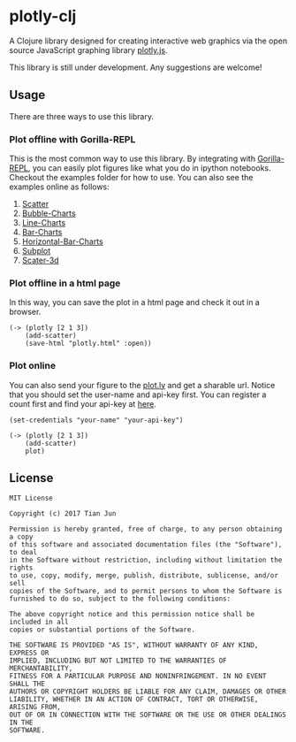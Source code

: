 # plotly-clj

A Clojure library designed for creating interactive web graphics via the open source JavaScript graphing library [plotly.js](https://github.com/plotly/plotly.j://github.com/plotly/plotly.js).

This library is still under development. Any suggestions are welcome!

## Usage

There are three ways to use this library.

### Plot offline with Gorilla-REPL

This is the most common way to use this library. By integrating with [Gorilla-REPL](http://gorilla-repl.org/), 
you can easily plot figures like what you do in ipython notebooks. Checkout the examples folder
for how to use. You can also see the examples online as follows:

1. [Scatter](http://viewer.gorilla-repl.org/view.html?source=github&user=findmyway&repo=plotly-clj&path=examples/scatter.clj)
2. [Bubble-Charts](http://viewer.gorilla-repl.org/view.html?source=github&user=findmyway&repo=plotly-clj&path=examples/bubble-charts.clj)
3. [Line-Charts](http://viewer.gorilla-repl.org/view.html?source=github&user=findmyway&repo=plotly-clj&path=examples/line-charts.clj)
4. [Bar-Charts](http://viewer.gorilla-repl.org/view.html?source=github&user=findmyway&repo=plotly-clj&path=examples/bar-charts.clj)
4. [Horizontal-Bar-Charts](http://viewer.gorilla-repl.org/view.html?source=github&user=findmyway&repo=plotly-clj&path=examples/horizontal-bar-charts.clj)
5. [Subplot](http://viewer.gorilla-repl.org/view.html?source=github&user=findmyway&repo=plotly-clj&path=examples/subplot.clj)
6. [Scater-3d](http://viewer.gorilla-repl.org/view.html?source=github&user=findmyway&repo=plotly-clj&path=examples/scatter-3d.clj)

### Plot offline in a html page

In this way, you can save the plot in a html page and check it out in a browser.

```
(-> (plotly [2 1 3])
    (add-scatter)
    (save-html "plotly.html" :open))
```

### Plot online

You can also send your figure to the [plot.ly](https://plot.ly) and get a sharable url.
Notice that you should set the user-name and api-key first. You can register a count first
and find your api-key at [here](https://plot.ly/settings/api).

```
(set-credentials "your-name" "your-api-key")

(-> (plotly [2 1 3])
    (add-scatter)
    plot)
```

## License

```
MIT License

Copyright (c) 2017 Tian Jun

Permission is hereby granted, free of charge, to any person obtaining a copy
of this software and associated documentation files (the "Software"), to deal
in the Software without restriction, including without limitation the rights
to use, copy, modify, merge, publish, distribute, sublicense, and/or sell
copies of the Software, and to permit persons to whom the Software is
furnished to do so, subject to the following conditions:

The above copyright notice and this permission notice shall be included in all
copies or substantial portions of the Software.

THE SOFTWARE IS PROVIDED "AS IS", WITHOUT WARRANTY OF ANY KIND, EXPRESS OR
IMPLIED, INCLUDING BUT NOT LIMITED TO THE WARRANTIES OF MERCHANTABILITY,
FITNESS FOR A PARTICULAR PURPOSE AND NONINFRINGEMENT. IN NO EVENT SHALL THE
AUTHORS OR COPYRIGHT HOLDERS BE LIABLE FOR ANY CLAIM, DAMAGES OR OTHER
LIABILITY, WHETHER IN AN ACTION OF CONTRACT, TORT OR OTHERWISE, ARISING FROM,
OUT OF OR IN CONNECTION WITH THE SOFTWARE OR THE USE OR OTHER DEALINGS IN THE
SOFTWARE.
```
